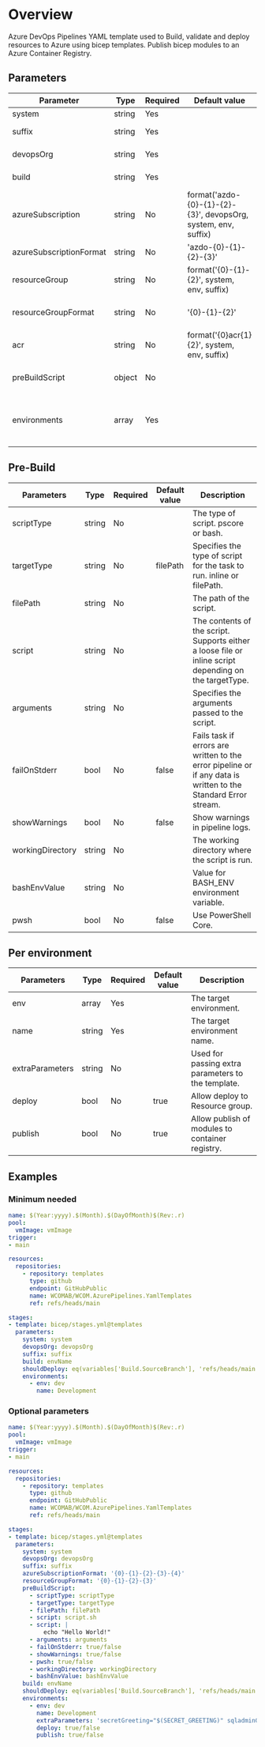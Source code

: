 # Overview

Azure DevOps Pipelines YAML template used to Build, validate and deploy resources to Azure using bicep templates. Publish bicep modules to an Azure Container Registry.

## Parameters

 **Parameter**           | **Type** | **Required** | **Default value**                                              | **Description**                                           
-------------------------|----------|--------------|----------------------------------------------------------------|-----------------------------------------------------------
 system                  | string   | Yes          |                                                                | The target system.                                        
 suffix                  | string   | Yes          |                                                                | The resource name suffix.                                 
 devopsOrg               | string   | Yes          |                                                                | The devops organisation.                                  
 build                   | string   | Yes          |                                                                | The environment to build.                                 
 azureSubscription       | string   | No           | format('azdo-{0}-{1}-{2}-{3}', devopsOrg, system, env, suffix) | The Azure Subscription name.                              
 azureSubscriptionFormat | string   | No           | 'azdo-{0}-{1}-{2}-{3}'                                         | The format for the azureSubscription.                     
 resourceGroup           | string   | No           | format('{0}-{1}-{2}', system, env, suffix)                     | The resource group name.                                  
 resourceGroupFormat     | string   | No           | '{0}-{1}-{2}'                                                  | The format for the resourceGroup name.                    
 acr                     | string   | No           | format('{0}acr{1}{2}', system, env, suffix)                    | The resource name.                                        
 preBuildScript          | object   | No           |                                                                | Object containing pre-build parameters.
 environments            | array    | Yes          |                                                                | Array of environments and environment specific parameters.

## Pre-Build

 **Parameters**   | **Type** | **Required** | **Default value** | **Description**                  
------------------|----------|--------------|-------------------|----------------------------------
 scriptType       | string   | No           |                   | The type of script. pscore or bash.     
 targetType       | string   | No           | filePath          | Specifies the type of script for the task to run. inline or filePath. 
 filePath         | string   | No           |                   | The path of the script.
 script           | string   | No           |                   | The contents of the script. Supports either a loose file or inline script depending on the targetType.
 arguments        | string   | No           |                   | Specifies the arguments passed to the script. 
 failOnStderr     | bool     | No           | false             | Fails task if errors are written to the error pipeline or if any data is written to the Standard Error stream.
 showWarnings     | bool     | No           | false             | Show warnings in pipeline logs.
 workingDirectory | string   | No           |                   | The working directory where the script is run.
 bashEnvValue     | string   | No           |                   | Value for BASH_ENV environment variable.
 pwsh             | bool     | No           | false             | Use PowerShell Core.

## Per environment

 **Parameters**  | **Type** | **Required** | **Default value** | **Description**                                   
-----------------|----------|--------------|-------------------|---------------------------------------------------
 env             | array    | Yes          |                   | The target environment.                           
 name            | string   | Yes          |                   | The target environment name.                      
 extraParameters | string   | No           |                   | Used for passing extra parameters to the template.
 deploy          | bool     | No           | true              | Allow deploy to Resource group.                   
 publish         | bool     | No           | true              | Allow publish of modules to container registry.   

## Examples

### Minimum needed

```yaml
name: $(Year:yyyy).$(Month).$(DayOfMonth)$(Rev:.r)
pool:
  vmImage: vmImage
trigger:
- main

resources:
  repositories:
    - repository: templates
      type: github
      endpoint: GitHubPublic
      name: WCOMAB/WCOM.AzurePipelines.YamlTemplates
      ref: refs/heads/main

stages:
- template: bicep/stages.yml@templates
  parameters:
    system: system
    devopsOrg: devopsOrg
    suffix: suffix
    build: envName
    shouldDeploy: eq(variables['Build.SourceBranch'], 'refs/heads/main')
    environments:
      - env: dev
        name: Development
```

### Optional parameters

```yaml
name: $(Year:yyyy).$(Month).$(DayOfMonth)$(Rev:.r)
pool:
  vmImage: vmImage
trigger:
- main

resources:
  repositories:
    - repository: templates
      type: github
      endpoint: GitHubPublic
      name: WCOMAB/WCOM.AzurePipelines.YamlTemplates
      ref: refs/heads/main

stages:
- template: bicep/stages.yml@templates
  parameters:
    system: system
    devopsOrg: devopsOrg
    suffix: suffix
    azureSubscriptionFormat: '{0}-{1}-{2}-{3}-{4}'
    resourceGroupFormat: '{0}-{1}-{2}-{3}'
    preBuildScript:
      - scriptType: scriptType
      - targetType: targetType
      - filePath: filePath
      - script: script.sh
      - script: |
          echo "Hello World!"
      - arguments: arguments
      - failOnStderr: true/false
      - showWarnings: true/false
      - pwsh: true/false
      - workingDirectory: workingDirectory
      - bashEnvValue: bashEnvValue
    build: envName
    shouldDeploy: eq(variables['Build.SourceBranch'], 'refs/heads/main')
    environments:
      - env: dev
        name: Development
        extraParameters: 'secretGreeting="$(SECRET_GREETING)" sqladminGroupId="$(sqladminGroupId)" sqladminGroupName="$(sqladminGroupName)"'
        deploy: true/false
        publish: true/false
```